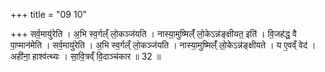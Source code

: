 +++
title = "09 10"

+++
सर्व॒मायु॑रेति । अ॒भि स्व॒र्गल्ँ लो॒कञ्ज॑यति । नास्या॒मुष्मिल्ँ॑ लो॒केऽन्न॑ङ्क्षीयत॒ इति॑ । वि॒जह॑द्ध॒ वै पा॒प्मान॑मेति ।  सर्व॒मायु॑रेति । अ॒भि स्व॒र्गल्ँ लो॒कञ्ज॑यति । नास्या॒मुष्मिल्ँ॑ लो॒केऽन्न॑ङ्क्षीयते  । य ए॒वव्ँ वेद॑ । अही॑ना॒ हाश्व॑त्थ्यः ।  सा॒वि॒त्रव्ँ वि॒दाञ्च॑कार ॥ 32 ॥


